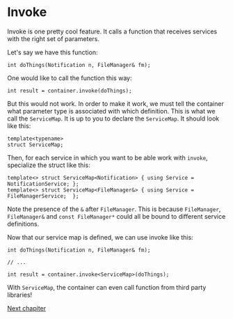 Invoke
======

Invoke is one pretty cool feature. It calls a function that receives services with the right set of parameters.

Let's say we have this function:

    int doThings(Notification n, FileManager& fm);
    
One would like to call the function this way:

    int result = container.invoke(doThings);
    
But this would not work.
In order to make it work, we must tell the container what parameter type is associated with which definition. This is what we call the `ServiceMap`. It is up to you to declare the `ServiceMap`. It should look like this:

    template<typename>
    struct ServiceMap;
    
Then, for each service in which you want to be able work with `invoke`, specialize the struct like this:

    template<> struct ServiceMap<Notification> { using Service = NotificationService; };
    template<> struct ServiceMap<FileManager&> { using Service = FileManagerService;  };

Note the presence of the `&` after `FileManager`. This is because `FileManager`, `FileManager&` and `const FileManager*` could all be bound to different service definitions.

Now that our service map is defined, we can use invoke like this:

    int doThings(Notification n, FileManager& fm);
    
    // ...
    
    int result = container.invoke<ServiceMap>(doThings);
    
With `ServiceMap`, the container can even call function from third party libraries!
 
[Next chapiter](section5_setters.md)
